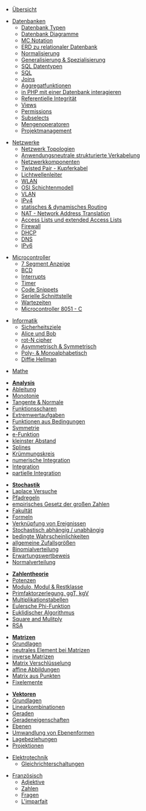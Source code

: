 * [Übersicht](/)
<!-- /// [db-db] -->
* [Datenbanken](/db/db)
  * [Datenbank Typen](/db/datenbank_typen.md)
  * [Datenbank Diagramme](db/diagramme.md)
  * [MC Notation](db/mc_notation.md)
  * [ERD zu relationaler Datenbank](db/erd_zu_db.md)
  * [Normalisierung](db/normalisierung.md)
  * [Generalisierung & Spezialisierung](db/generalisierung_spezialisierung.md)
  * [SQL Datentypen](db/datentypen.md)
  * [SQL](db/sql.md)
  * [Joins](db/joins.md)
  * [Aggregatfunktionen](db/aggregatfunktionen.md)
  * [in PHP mit einer Datenbank interagieren](db/php_db_interaktionen.md)
  * [Referentielle Integrität](db/referentielle_integrität.md)
  * [Views](db/views.md)
  * [Permissions](db/permissions.md)
  * [Subselects](db/subselects.md)
  * [Mengenoperatoren](db/mengenoperatoren.md)
  * [Projektmanagement](db/projektmanagement.md)
<!-- /// [db-db] -->
<!-- /// [netzwerke-netzwerke] -->
* [Netzwerke](/netzwerke/netzwerke)
  * [Netzwerk Topologien](/netzwerke/topologien.md)
  * [Anwendungsneutrale strukturierte Verkabelung](/netzwerke/strukturierte_verkabelung.md)
  * [Netzwerkkomponenten](/netzwerke/netzwerkkomponenten.md)
  * [Twisted Pair - Kupferkabel](/netzwerke/twisted_pair.md)
  * [Lichtwellenleiter](/netzwerke/lwl.md)
  * [WLAN](/netzwerke/wlan.md)
  * [OSI Schichtenmodell](/netzwerke/osi_schichtenmodell.md)
  * [VLAN](/netzwerke/vlan.md)
  * [IPv4](/netzwerke/ipv4.md)
  * [statisches & dynamisches Routing](/netzwerke/routing.md)
  * [NAT - Network Address Translation](/netzwerke/nat.md)
  * [Access Lists und extended Access Lists](/netzwerke/acl.md)
  * [Firewall](/netzwerke/firewall.md)
  * [DHCP](/netzwerke/dhcp.md)
  * [DNS](/netzwerke/dns.md)
  * [IPv6](/netzwerke/ipv6.md)
<!-- /// [netzwerke-netzwerke] -->
<!-- /// [microcontroller-microcontroller] -->
* [Microcontroller](microcontroller/microcontroller)
  * [7 Segment Anzeige](/microcontroller/7segment.md)
  * [BCD](/microcontroller/bcd.md)
  * [Interrupts](/microcontroller/interrupts.md)
  * [Timer](/microcontroller/timer.md)
  * [Code Snippets](/microcontroller/code_snippets.md)
  * [Serielle Schnittstelle](/microcontroller/serielle_schnittstelle.md)
  * [Wartezeiten](/microcontroller/wartezeiten.md)
  * [Microcontroller 8051 - C](/microcontroller/8051-C.md)
<!-- /// [microcontroller-microcontroller] -->
<!-- /// [informatik-informatik] -->
* [Informatik](informatik/informatik)
  * [Sicherheitsziele](informatik/sicherheitsziele.md)
  * [Alice und Bob](informatik/alice_und_bob.md)
  * [rot-N cipher](informatik/rot-n.md)
  * [Asymmetrisch & Symmetrisch](informatik/a_symmetrisch.md)
  * [Poly- & Monoalphabetisch](informatik/poly_mono_alphabetisch.md)
  * [Diffie Hellman](informatik/diffie_hellman.md)
<!-- /// [informatik-informatik] -->
<!-- /// [mathe-mathe] -->
* [Mathe](/mathe/mathe)
<!-- /// [mathe-analysis] -->
  * [**Analysis**](mathe/analysis.md)
  * [Ableitung](mathe/ableitung.md)
  * [Monotonie](mathe/monotonie.md)
  * [Tangente & Normale](mathe/tangente_normale.md)
  * [Funktionsscharen](mathe/funktionsscharen.md)
  * [Extremwertaufgaben](mathe/extremwertaufgaben.md)
  * [Funktionen aus Bedingungen](mathe/funktionen_aus_bedingungen.md)
  * [Symmetrie](mathe/symmetrie.md)
  * [e-Funktion](mathe/e-funktion.md)
  * [kleinster Abstand](mathe/kleinster_abstand.md)
  * [Splines](mathe/splines.md)
  * [Krümmungskreis](mathe/krümmungskreis.md)
  * [numerische Integration](mathe/numerische_integration.md)
  * [Integration](mathe/integration.md)
  * [partielle Integration](mathe/partielle_integration.md)
<!-- /// [mathe-analysis] -->
<!-- /// [mathe-stochastik] -->
  * [**Stochastik**](/mathe/stochastik.md)
  * [Laplace Versuche](mathe/laplace.md)
  * [Pfadregeln](mathe/pfadregeln.md)
  * [empirisches Gesetz der großen Zahlen](mathe/empirisches_gesetz_der_großen_zahlen.md)
  * [Fakultät](mathe/factorial.md)
  * [Formeln](mathe/stochastik_formeln.md)
  * [Verknüpfung von Ereignissen](mathe/verknüpfung_von_ereignissen.md)
  * [Stochastisch abhängig / unabhängig](mathe/stochastisch_abhängig_unabhängig.md)
  * [bedingte Wahrscheinlichkeiten](/mathe/bedingte_wahrscheinlichkeiten.md)
  * [allgemeine Zufallsgrößen](mathe/zufallsgrößen.md)
  * [Binomialverteilung](/mathe/binomialverteilung.md)
  * [Erwartungswertbeweis](mathe/erwartungswertbeweis.md)
  * [Normalverteilung](/mathe/normalverteilung.md)
<!-- /// [mathe-stochastik] -->
<!-- /// [mathe-zahlentheorie] -->
  * [**Zahlentheorie**](/mathe/zahlentheorie.md)
  * [Potenzen](mathe/potenzen.md)
  * [Modulo, Modul & Restklasse](mathe/modulo_modul_restklasse.md)
  * [Primfaktorzerlegung, ggT, kgV](mathe/primfaktorzerlegung_ggt_kgv.md)
  * [Multiplikationstabellen](mathe/multiplikationstabellen.md)
  * [Eulersche Phi-Funktion](mathe/phi.md)
  * [Euklidischer Algorithmus](mathe/euklidischer_algorithmus.md)
  * [Square and Mulitply](mathe/square_and_multiply.md)
  * [RSA](mathe/rsa.md)
<!-- /// [mathe-zahlentheorie] -->
<!-- /// [mathe-matrizen] -->
  * [**Matrizen**](/mathe/matrizen.md)
  * [Grundlagen](mathe/matrix_grundlagen.md)
  * [neutrales Element bei Matrizen](mathe/matrix_neutrales_element.md)
  * [inverse Matrizen](mathe/matrix_inverse.md)
  * [Matrix Verschlüsselung](mathe/matrix_verschluesselung.md)
  * [affine Abbildungen](mathe/affine_abbildungen.md)
  * [Matrix aus Punkten](mathe/abbildungsmatrix_aus_punkten.md)
  * [Fixelemente](/mathe/fixelemente.md)
<!-- /// [mathe-matrizen] -->
<!-- /// [mathe-vektoren] -->
  * [**Vektoren**](/mathe/vektoren.md)
  * [Grundlagen](mathe/vektor_grundlagen.md)
  * [Linearkombinationen](/mathe/linearkombinationen.md)
  * [Geraden](/mathe/geraden.md)
  * [Geradeneigenschaften](/mathe/geradeneigenschaften.md)
  * [Ebenen](/mathe/ebenen.md)
  * [Umwandlung von Ebenenformen](/mathe/ebenenformumwandlungen.md)
  * [Lagebeziehungen](/mathe/lagebeziehungen.md)
  * [Projektionen](/mathe/projektionen.md)
<!-- /// [mathe-vektoren] -->
<!-- /// [mathe-mathe] -->
<!-- /// [etk-etk] -->
* [Elektrotechnik](/etk/etk)
  * [Gleichrichterschaltungen](etk/gleichrichterschaltungen.md)
<!-- /// [etk-etk] -->
<!-- /// [französisch-französisch] -->
* [Französisch](/französisch/französisch)
  * [Adjektive](/französisch/adjektive.md)
  * [Zahlen](/französisch/zahlen.md)
  * [Fragen](/französisch/fragen.md)
  * [L'imparfait](/französisch/imperfekt.md)
<!-- /// [französisch-französisch] -->

